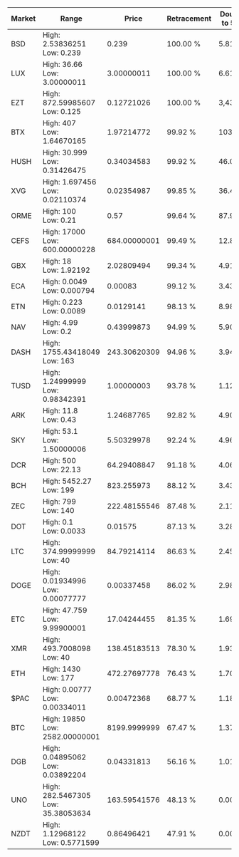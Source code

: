 | Market | Range | Price| Retracement | Doubles to 50% |
| --- | --- | --- | --- | --- |
| BSD | High: 2.53836251<br />Low: 0.239 | 0.239 | 100.00 % | 5.81 |
| LUX | High: 36.66<br />Low: 3.00000011 | 3.00000011 | 100.00 % | 6.61 |
| EZT | High: 872.59985607<br />Low: 0.125 | 0.12721026 | 100.00 % | 3,430.25 |
| BTX | High: 407<br />Low: 1.64670165 | 1.97214772 | 99.92 % | 103.60 |
| HUSH | High: 30.999<br />Low: 0.31426475 | 0.34034583 | 99.92 % | 46.00 |
| XVG | High: 1.697456<br />Low: 0.02110374 | 0.02354987 | 99.85 % | 36.49 |
| ORME | High: 100<br />Low: 0.21 | 0.57 | 99.64 % | 87.90 |
| CEFS | High: 17000<br />Low: 600.00000228 | 684.00000001 | 99.49 % | 12.87 |
| GBX | High: 18<br />Low: 1.92192 | 2.02809494 | 99.34 % | 4.91 |
| ECA | High: 0.0049<br />Low: 0.000794 | 0.00083 | 99.12 % | 3.43 |
| ETN | High: 0.223<br />Low: 0.0089 | 0.0129141 | 98.13 % | 8.98 |
| NAV | High: 4.99<br />Low: 0.2 | 0.43999873 | 94.99 % | 5.90 |
| DASH | High: 1755.43418049<br />Low: 163 | 243.30620309 | 94.96 % | 3.94 |
| TUSD | High: 1.24999999<br />Low: 0.98342391 | 1.00000003 | 93.78 % | 1.12 |
| ARK | High: 11.8<br />Low: 0.43 | 1.24687765 | 92.82 % | 4.90 |
| SKY | High: 53.1<br />Low: 1.50000006 | 5.50329978 | 92.24 % | 4.96 |
| DCR | High: 500<br />Low: 22.13 | 64.29408847 | 91.18 % | 4.06 |
| BCH | High: 5452.27<br />Low: 199 | 823.255973 | 88.12 % | 3.43 |
| ZEC | High: 799<br />Low: 140 | 222.48155546 | 87.48 % | 2.11 |
| DOT | High: 0.1<br />Low: 0.0033 | 0.01575 | 87.13 % | 3.28 |
| LTC | High: 374.99999999<br />Low: 40 | 84.79214114 | 86.63 % | 2.45 |
| DOGE | High: 0.01934996<br />Low: 0.00077777 | 0.00337458 | 86.02 % | 2.98 |
| ETC | High: 47.759<br />Low: 9.99900001 | 17.04244455 | 81.35 % | 1.69 |
| XMR | High: 493.7008098<br />Low: 40 | 138.45183513 | 78.30 % | 1.93 |
| ETH | High: 1430<br />Low: 177 | 472.27697778 | 76.43 % | 1.70 |
| $PAC | High: 0.00777<br />Low: 0.00334011 | 0.00472368 | 68.77 % | 1.18 |
| BTC | High: 19850<br />Low: 2582.00000001 | 8199.9999999 | 67.47 % | 1.37 |
| DGB | High: 0.04895062<br />Low: 0.03892204 | 0.04331813 | 56.16 % | 1.01 |
| UNO | High: 282.5467305<br />Low: 35.38053634 | 163.59541576 | 48.13 % | 0.00 |
| NZDT | High: 1.12968122<br />Low: 0.5771599 | 0.86496421 | 47.91 % | 0.00 |
